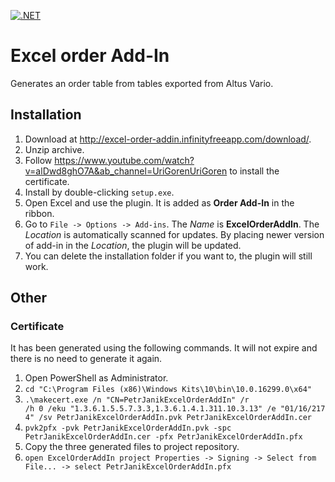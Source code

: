 [![.NET](https://github.com/petr7555/excell-order-addin/actions/workflows/dotnet.yml/badge.svg)](https://github.com/petr7555/excell-order-addin/actions/workflows/dotnet.yml)

# Excel order Add-In
Generates an order table from tables exported from Altus Vario.

## Installation
1. Download at http://excel-order-addin.infinityfreeapp.com/download/.
2. Unzip archive.
3. Follow https://www.youtube.com/watch?v=alDwd8ghO7A&ab_channel=UriGorenUriGoren to install the certificate.
4. Install by double-clicking `setup.exe`.
5. Open Excel and use the plugin. It is added as **Order Add-In** in the ribbon. 
6. Go to `File -> Options -> Add-ins`. The *Name* is **ExcelOrderAddIn**. The *Location* is automatically scanned for updates. By placing newer version of add-in in the *Location*, the plugin will be updated. 
7. You can delete the installation folder if you want to, the plugin will still work.

## Other
### Certificate
It has been generated using the following commands. It will not expire and there is no need to generate it again.
1. Open PowerShell as Administrator.
2. `cd "C:\Program Files (x86)\Windows Kits\10\bin\10.0.16299.0\x64"`
3. `.\makecert.exe /n "CN=PetrJanikExcelOrderAddIn" /r /h 0 /eku "1.3.6.1.5.5.7.3.3,1.3.6.1.4.1.311.10.3.13" /e "01/16/2174" /sv PetrJanikExcelOrderAddIn.pvk PetrJanikExcelOrderAddIn.cer`
4. `pvk2pfx -pvk PetrJanikExcelOrderAddIn.pvk -spc PetrJanikExcelOrderAddIn.cer -pfx PetrJanikExcelOrderAddIn.pfx`
5. Copy the three generated files to project repository.
6. `open ExcelOrderAddIn project Properties -> Signing -> Select from File... -> select PetrJanikExcelOrderAddIn.pfx`
